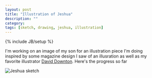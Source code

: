 ```yaml
---
layout: post
title: "Illustration of Jeshua"
description: ""
category: 
tags: [sketch, drawing, jeshua, illustration]
---
```

{% include JB/setup %}

I'm working on an image of my son for an illustration piece I'm doing inspired by some magazine design I saw of an illusration as well as my favorite illustrator [David Downton](http://www.daviddownton.com). Here's the progress so far

![Jeshua sketch](http://f.cl.ly/items/2q2X1L2U223m1M3m2012/jeshua-sketch.jpg)
